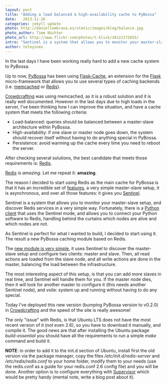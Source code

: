 ```yaml
---
layout: post
title: "Adding a load balanced & high-availability cache to PyBossa"
date:   2013-11-26
categories: jekyll update
photo: http://daniellombrana.es/static/images/blog/balance.jpg
photo_author: Timm Nüchter
photo_url: http://www.flickr.com/photos/t-klick/10122172655/
intro: "Sentinel is a system that allows you to monitor your master-slave setup, and discover Redis services in a very simple way"
author: teleyinex
---
```


In the last days I have been working really hard to add a new cache system to PyBossa.

Up to now, [PyBossa](http://daniellombrana.es/pybossa.html) has been using [Flask-Cache](http://pythonhosted.org/Flask-Cache/), an extension for the [Flask](http://flask.pocoo.org/) micro-framework
that allows you to use several types of caching backends (i.e. [memcached](http://memcached.org/) or [Redis](http://redis.io)).

[Crowdcrafting](http://crowdcrafting.org/) was using memcached, as it is a robust solution and it is really well documented.
However in the last days due to high loads in the server, I've been thinking how I can
improve the situation, and have a cache system that meets the following criteria:

* Load-balanced: queries should be balanced between a master-slave architecture within PyBossa.
* High-availability: if one slave or master node goes down, the system should recover itself without having to do anything special in PyBossa.
* Persistence: avoid warming up the cache every time you need to reboot the server.

After checking several solutions, the best candidate that meets those requirements is: [Redis](http://redis.io).

[Redis](http://redis.io) is *amazing*. Let me repeat it: **amazing**. 

The reason I decided to start using 
Redis as the main cache for PyBossa is that it has an incredible set of [features](http://redis.io/topics/introduction), 
a very simple master-slave setup, it is asynchronous, and over all those features: it gives you [Sentinel](http://redis.io/topics/sentinel).

Sentinel is a system that allows you to monitor your master-slave setup, and discover 
Redis services in a very simple way. Fortunately, there is a [Python client](https://github.com/andymccurdy/redis-py) that uses 
the Sentinel mode, and allows you to connect your Python software to Redis, handling behind
the curtains which nodes are alive and which nodes are not. 

As Sentinel is perfect for what I wanted to build, I decided to start using it. 
The result a new PyBossa caching module based on Redis.

The [new module is very simple](https://github.com/PyBossa/pybossa/blob/master/pybossa/cache/__init__.py), it uses Sentinel to discover the master-slave setup
and configure two clients: master and slave. Then, all read actions are loaded from the slave node, and all write actions are done in the master, balancing the 
load between the infrastructure.

The most interesting aspect of this setup, is that you can add more slaves in real time, 
and Sentinel will handle them for you. If the master node dies, then it will look for 
another master to configure it (this needs another Sentinel node), and voile: system 
up and running without having to do any special.

Today I've deployed this new version (bumping PyBossa version to v0.2.0) in [Crowdcrafting](http://crowdcrafting.org) 
and the speed of the site is really awesome!

The only "issue" with Redis, is that Ubuntu LTS does not have the most recent version 
of it (not even 2.6), so you have to download it manually, and compile it. The good news are
that after installing the Ubuntu package *build-essential* you should have all the requirements to run
a simple *make* command and build it. 

**NOTE**: in order to add it to the init.d section of Ubuntu, install first the old version via the
package manager, copy the files */etc/init.d/redis-server* and */etc/redis/redis.conf* to your
home folder, modify them to your needs (use the redis.conf as a guide for your redis.conf 2.6 config
file) and you will be done. Another option is to configure everything with [Supervisor](http://supervisord.org/)
which would be pretty handy (mental note, write a blog post about it).

